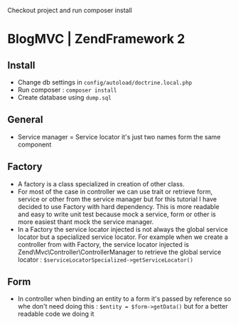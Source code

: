 Checkout project and run composer install

# BlogMVC | ZendFramework 2

## Install
- Change db settings in ```config/autoload/doctrine.local.php```
- Run composer : ```composer install```
- Create database using ```dump.sql```

## General
- Service manager = Service locator it's just two names form the same component
## Factory
- A factory is a class specialized in creation of other class.
- For most of the case in controller we can use trait or retrieve form, service or other from the service manager but
for this tutorial I have decided to use Factory with hard dependency. This is more readable and easy to write unit test
because mock a service, form or other is more easiest thant mock the service manager.
- In a Factory the service locator injected is not always the global service locator but a specialized service locator.
For example when we create a controller from with Factory, the service locator injected is Zend\Mvc\Controller\ControllerManager
to retrieve the global service locator : ```$serviceLocatorSpecialized->getServiceLocator()```
## Form
- In controller when binding an entity to a form it's passed by reference so whe don't need doing this :
```$entity = $form->getData()``` but for a better readable code we doing it